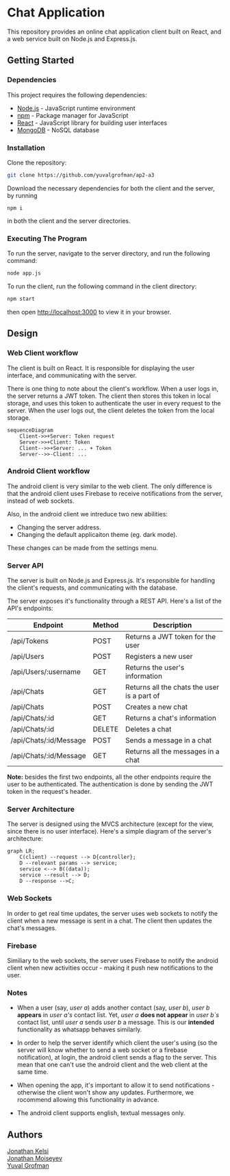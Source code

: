 # Chat Application

This repository provides an online chat application client built on React, and a web service built on Node.js and Express.js.

## Getting Started

### Dependencies

This project requires the following dependencies:

* [Node.js](https://nodejs.org/en/) - JavaScript runtime environment
* [npm](https://www.npmjs.com/) - Package manager for JavaScript
* [React](https://reactjs.org/) - JavaScript library for building user interfaces
* [MongoDB](https://www.mongodb.com/) - NoSQL database

### Installation

Clone the repository: 
```bash
git clone https://github.com/yuvalgrofman/ap2-a3
```

Download the necessary dependencies for both the client and the server, by running 

```
npm i
```

in both the client and the server directories.

### Executing The Program

To run the server, navigate to the server directory, and run the following command:

```bash
node app.js
```

To run the client, run the following command in the client directory:

```bash
npm start
```

then open [http://localhost:3000](http://localhost:3000) 
to view it in your browser.

## Design

### Web Client workflow

The client is built on React. It is responsible for displaying the user interface, and communicating with the server.

There is one thing to note about the client's workflow. When a user logs in, the server returns a JWT token. The client then stores this token in local storage, and uses this token to authenticate the user in every request to the server. When the user logs out, the client deletes the token from the local storage.

```mermaid
sequenceDiagram
    Client->>+Server: Token request
    Server->>+Client: Token
    Client-->>+Server: ... + Token
    Server-->>-Client: ...
```

### Android Client workflow

The android client is very similar to the web client. The only difference is that the android client uses Firebase to receive notifications from the server, instead of web sockets. 

Also, in the android client we intreduce two new abilities:

* Changing the server address.
* Changing the default applicaiton theme (eg. dark mode).

These changes can be made from the settings menu. 



### Server API

The server is built on Node.js and Express.js. It's responsible for handling the client's requests, and communicating with the database.

The server exposes it's functionality through a REST API. Here's a list of the API's endpoints:

| Endpoint | Method | Description |
|----------|--------|-------------|
| /api/Tokens | POST | Returns a JWT token for the user |
| /api/Users | POST | Registers a new user |
| /api/Users/:username | GET | Returns the user's information |
| /api/Chats | GET | Returns all the chats the user is a part of |
| /api/Chats | POST | Creates a new chat |
| /api/Chats/:id | GET | Returns a chat's information |
| /api/Chats/:id | DELETE | Deletes a chat |
| /api/Chats/:id/Message | POST | Sends a message in a chat |
| /api/Chats/:id/Message | GET | Returns all the messages in a chat |

**Note:** besides the first two endpoints, all the other endpoints require the user to be authenticated. The authentication is done by sending the JWT token in the request's header.

### Server Architecture

The server is designed using the MVCS architecture (except for the view, since there is no user interface). Here's a simple diagram of the server's architecture:

```mermaid
graph LR;
    C(client) --request --> D{controller};
    D --relevant params --> service;
    service <--> B((data));
    service --result --> D;
    D --response -->C;
```

### Web Sockets

In order to get real time updates, the server uses web sockets to notify the client when a new message is sent in a chat. The client then updates the chat's messages.

### Firebase

Similiary to the web sockets, the server uses Firebase to notify the android client when new activities occur - making it push new notifications to the user. 


### Notes

- When a user  (say, _user a_) adds another contact (say, _user b_), _user b_ **appears** in _user a's_ contact list. Yet, _user a_ **does not appear** in _user b`s_ contact list, until _user a_ sends _user b_ a message. This is our **intended** functionality as whatsapp behaves similarly. 

-  In order to help the server identify which client the user's using (so the server will know whether to send a web socket or a firebase notification), at login, the android client sends a flag to the server. This mean that one can't use the android client and the web client at the same time.

- When opening the app, it's important to allow it to send notifications - otherwise the client won't show any updates. Furthermore, we rocommend allowing this functionality in advance.

- The android client supports english, textual messages only.


## Authors
[Jonathan Kelsi](https://github.com/JonathanKelsi)  
[Jonathan Moiseyev](https://github.com/JonathanMoiseyev)  
[Yuval Grofman](https://github.com/yuvalgrofman)
